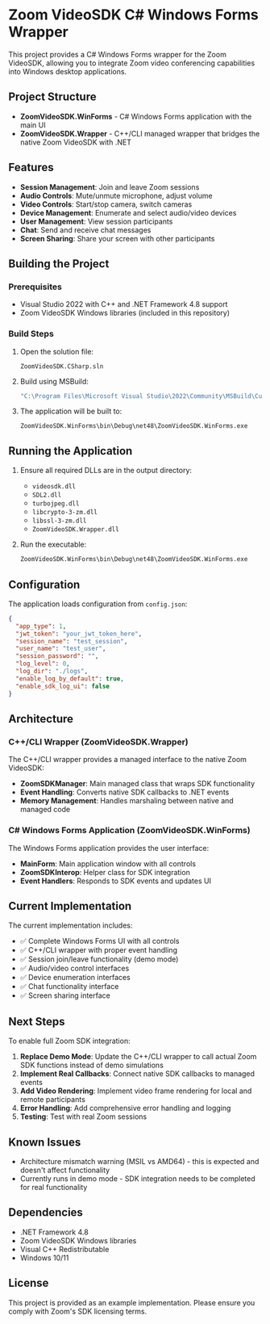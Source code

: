 # Zoom VideoSDK C# Windows Forms Wrapper

This project provides a C# Windows Forms wrapper for the Zoom VideoSDK, allowing you to integrate Zoom video conferencing capabilities into Windows desktop applications.

## Project Structure

- **ZoomVideoSDK.WinForms** - C# Windows Forms application with the main UI
- **ZoomVideoSDK.Wrapper** - C++/CLI managed wrapper that bridges the native Zoom VideoSDK with .NET

## Features

- **Session Management**: Join and leave Zoom sessions
- **Audio Controls**: Mute/unmute microphone, adjust volume
- **Video Controls**: Start/stop camera, switch cameras
- **Device Management**: Enumerate and select audio/video devices
- **User Management**: View session participants
- **Chat**: Send and receive chat messages
- **Screen Sharing**: Share your screen with other participants

## Building the Project

### Prerequisites

- Visual Studio 2022 with C++ and .NET Framework 4.8 support
- Zoom VideoSDK Windows libraries (included in this repository)

### Build Steps

1. Open the solution file:
   ```
   ZoomVideoSDK.CSharp.sln
   ```

2. Build using MSBuild:
   ```cmd
   "C:\Program Files\Microsoft Visual Studio\2022\Community\MSBuild\Current\Bin\MSBuild.exe" ZoomVideoSDK.CSharp.sln /p:Configuration=Debug /p:Platform="Any CPU"
   ```

3. The application will be built to:
   ```
   ZoomVideoSDK.WinForms\bin\Debug\net48\ZoomVideoSDK.WinForms.exe
   ```

## Running the Application

1. Ensure all required DLLs are in the output directory:
   - `videosdk.dll`
   - `SDL2.dll`
   - `turbojpeg.dll`
   - `libcrypto-3-zm.dll`
   - `libssl-3-zm.dll`
   - `ZoomVideoSDK.Wrapper.dll`

2. Run the executable:
   ```cmd
   ZoomVideoSDK.WinForms\bin\Debug\net48\ZoomVideoSDK.WinForms.exe
   ```

## Configuration

The application loads configuration from `config.json`:

```json
{
  "app_type": 1,
  "jwt_token": "your_jwt_token_here",
  "session_name": "test_session",
  "user_name": "test_user",
  "session_password": "",
  "log_level": 0,
  "log_dir": "./logs",
  "enable_log_by_default": true,
  "enable_sdk_log_ui": false
}
```

## Architecture

### C++/CLI Wrapper (ZoomVideoSDK.Wrapper)

The C++/CLI wrapper provides a managed interface to the native Zoom VideoSDK:

- **ZoomSDKManager**: Main managed class that wraps SDK functionality
- **Event Handling**: Converts native SDK callbacks to .NET events
- **Memory Management**: Handles marshaling between native and managed code

### C# Windows Forms Application (ZoomVideoSDK.WinForms)

The Windows Forms application provides the user interface:

- **MainForm**: Main application window with all controls
- **ZoomSDKInterop**: Helper class for SDK integration
- **Event Handlers**: Responds to SDK events and updates UI

## Current Implementation

The current implementation includes:

- ✅ Complete Windows Forms UI with all controls
- ✅ C++/CLI wrapper with proper event handling
- ✅ Session join/leave functionality (demo mode)
- ✅ Audio/video control interfaces
- ✅ Device enumeration interfaces
- ✅ Chat functionality interface
- ✅ Screen sharing interface

## Next Steps

To enable full Zoom SDK integration:

1. **Replace Demo Mode**: Update the C++/CLI wrapper to call actual Zoom SDK functions instead of demo simulations
2. **Implement Real Callbacks**: Connect native SDK callbacks to managed events
3. **Add Video Rendering**: Implement video frame rendering for local and remote participants
4. **Error Handling**: Add comprehensive error handling and logging
5. **Testing**: Test with real Zoom sessions

## Known Issues

- Architecture mismatch warning (MSIL vs AMD64) - this is expected and doesn't affect functionality
- Currently runs in demo mode - SDK integration needs to be completed for real functionality

## Dependencies

- .NET Framework 4.8
- Zoom VideoSDK Windows libraries
- Visual C++ Redistributable
- Windows 10/11

## License

This project is provided as an example implementation. Please ensure you comply with Zoom's SDK licensing terms.
